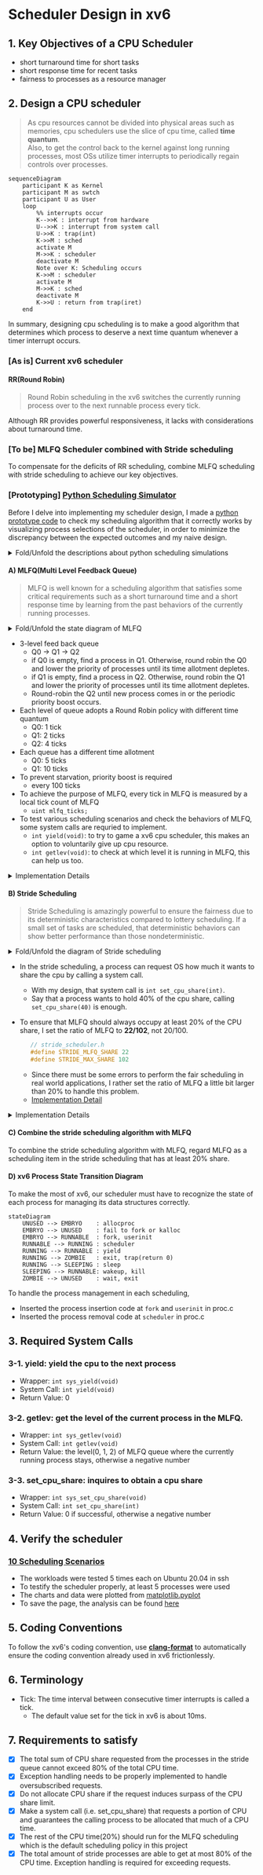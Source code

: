 # Scheduler Design in xv6

## 1. Key Objectives of a CPU Scheduler
- short turnaround time for short tasks
- short response time for recent tasks
- fairness to processes as a resource manager

## 2. Design a CPU scheduler
> As cpu resources cannot be divided into physical areas such as memories, cpu schedulers use the slice of cpu time, called **time quantum**.  
> Also, to get the control back to the kernel against long running processes, most OSs utilize timer interrupts to periodically regain controls over processes.

```mermaid
sequenceDiagram
    participant K as Kernel
    participant M as swtch
    participant U as User
    loop
        %% interrupts occur
        K-->>K : interrupt from hardware
        U-->>K : interrupt from system call
        U->>K : trap(int)
        K->>M : sched
        activate M
        M->>K : scheduler
        deactivate M
        Note over K: Scheduling occurs
        K->>M : scheduler
        activate M
        M->>K : sched
        deactivate M
        K->>U : return from trap(iret)
    end
```

In summary, designing cpu scheduling is to make a good algorithm that determines which process to deserve a next time quantum whenever a timer interrupt occurs.

### [As is] Current xv6 scheduler

#### RR(Round Robin)
> Round Robin scheduling in the xv6 switches the currently running process over to the next runnable process every tick.

Although RR provides powerful responsiveness, it lacks with considerations about turnaround time.

### [To be] MLFQ Scheduler combined with Stride scheduling
To compensate for the deficits of RR scheduling, combine MLFQ scheduling with stride scheduling to achieve our key objectives.

### [Prototyping] [Python Scheduling Simulator](/docs/Scheduler-Simulation.ipynb)

Before I delve into implementing my scheduler design, I made a [python prototype code](/docs/Scheduler-Simulation.ipynb) to check my scheduling algorithm that it correctly works by visualizing process selections of the scheduler, in order to minimize the discrepancy between the expected outcomes and my naive design.

<details markdown="1">
<summary>Fold/Unfold the descriptions about python scheduling simulations</summary>

By using python keyword `yield`, it is possible to mimic the behaviors of the context switching of a scheduler.

1. MLFQ
```python
BOOSTING_TICKS = 100
MLFQ_MAX_TICKS = [
  1, 2, 4
]
MLFQ_TIME_ALLOTS = [
  5, 10, 10 ** 8
]
```
- 1. Process0, Process1, Process2, Process3, Process4 appears at tick 0
- 2. Process5 appears at tick 80
(In this case, higher priority is 2, lower priority is 0)

In these MLFQ settings,

  1. the cumulated process ticks are shown below

  ![image](/docs/images/MLFQ_1.png)

Since Process5 appears at tick 80, it has the highest priority at the time.

  2. the level of processes are shown below

  ![image](/docs/images/MLFQ_2.png)

Since the priority boosting occurs at every 100 ticks, every process comes up to at level 2.

2. Stride (zero-initialized pass)

- 1. Process0(10%), Process1(20%), Process2(30%), Process3(20%), Process4(20%) appears at tick 0
- 2. Process3 change its share from 20% to 5% at tick 50
- 3. Process5(30%) appears at tick 100
(Initialize the pass value with zero value)

In these stride setting,

  1. the cumulated process' passes are shown below

  ![image](/docs/images/Stride_1.png)

It can be gamed by a new process(Process5) because its pass value is initialized with zero and to compensate the pass against passes of other processes, it overoccupies the share of the stride queue for some moment!

  2. process selection scatter plot is shown below

  ![image](/docs/images/Stride_2.png)

A new process appearing at tick 100 is long-running.

3. Stride (max-pass-initialized pass) **(My design)**

- 1. Process0(10%), Process1(20%), Process2(30%), Process3(20%), Process4(20%) appears at tick 0
- 2. Process3 change its share from 20% to 5% at tick 50
- 3. Process5(30%) appears at tick 100
(Initialize the pass value with maximum pass value)

In these stride setting,

  1. the cumulated process' passes are shown below

  ![image](/docs/images/Stride_3.png)

Since initializing a pass value of a process with the maximum pass value makes the stride queue robust to a new process, the graph shows fairly great results.

  2. process selection scatter plot is shown below

  ![image](/docs/images/Stride_4.png)

The fact that **Process3** changes its share from 20% to 5% at tick 50 implies that the frequency of cpu time given to Process3 will be smaller and the results clearly shows a dynamic change of execution frequency of **Process3**.
</details>

#### A) MLFQ(Multi Level Feedback Queue)
> MLFQ is well known for a scheduling algorithm that satisfies some critical requirements such as a short turnaround time and a short response time by learning from the past behaviors of the currently running processes.

<details markdown="1">
<summary>Fold/Unfold the state diagram of MLFQ</summary>

```mermaid
flowchart TB
    %% Queues
    Q0[(RR scheduling every 1 tick)]
    Q1[(RR scheduling every 2 ticks)]
    Q2[(RR scheduling every 4 ticks)]

    %% processes
    new_proc((New Process))
    proc1[Process 1]
    proc2[Process 2]
    proc3[Process 3]
    proc4[Process 4]
    proc5[Process 5]
    proc6[Process 6]
    proc7[Process 7]
    proc8[Process 8]
    subgraph Queue0
        direction LR
        Q0
        proc1
        proc2

        Q0 --> proc1
        proc1 --> proc2
        proc2 --> Q0
    end
    subgraph Queue1
        direction LR
        Q1
        proc3
        proc4
        proc5

        Q1 --> proc3
        proc3 --> proc4
        proc4 --> proc5
        proc5 --> Q1
    end
    subgraph Queue2
        direction LR
        Q2
        proc6
        proc7
        proc8

        Q2 --> proc6
        proc6 --> proc7
        proc7 --> proc8
        proc8 --> Q2
    end

    new_proc -- a new process comes in --> Q0
    Q0 -- if consumed ticks > 5 --> Q1
    Q1 -- if consumed ticks > 10 --> Q2
```

</details>

- 3-level feed back queue
  - Q0 -> Q1 -> Q2
  - if Q0 is empty, find a process in Q1. Otherwise, round robin the Q0 and lower the priority of processes until its time allotment depletes.
  - if Q1 is empty, find a process in Q2. Otherwise, round robin the Q1 and lower the priority of processes until its time allotment depletes.
  - Round-robin the Q2 until new process comes in or the periodic priority boost occurs.
- Each level of queue adopts a Round Robin policy with different time quantum
  - Q0: 1 tick
  - Q1: 2 ticks
  - Q2: 4 ticks
- Each queue has a different time allotment
  - Q0: 5 ticks
  - Q1: 10 ticks
- To prevent starvation, priority boost is required
  - every 100 ticks
- To achieve the purpose of MLFQ, every tick in MLFQ is measured by a local tick count of MLFQ
  - `uint mlfq_ticks;`
- To test various scheduling scenarios and check the behaviors of MLFQ, some system calls are requried to implement.
  - `int yield(void)`: to try to game a xv6 cpu scheduler, this makes an option to voluntarily give up cpu resource.
  - `int getlev(void)`: to check at which level it is running in MLFQ, this can help us too.

<details markdown="1">
<summary>Implementation Details</summary>

- Implementation Details
  1. Metadata for MLFQ
    - To implement MLFQ in xv6, add extra metadata fields into `struct proc`
      - Add a consumed tick counts(**cticks**) field of a process into `struct proc`
      - Add a level(**lev**) field into `struct proc`
      - To save the size of proc struct, use lev for 28 bits and yield_by for 4 bits
      ```c
      struct proc { // in proc.h
          ...
          uint cticks;                 // a consumed tick count at the given level of the queue
          uint yield_by :  4;          // if the process is yielded by stride = 1, mlfq = 2
          uint lev      : 28;          // Level in MLFQ(0~NMLFQ), otherwise Stride Level
          ...
      };
      ```

  2. Then, an implementation of `int getlev(void)` can become much simpler.
    ```c
    int get_lev(void){
        struct proc *p = myproc();
        acquire(&ptable.lock);
        uint lev = p->lev;          // Fetch the priority level of MLFQ
        release(&ptable.lock);
        if(0 <= lev && lev < NMLFQ) // Check whether it is in MLFQ
          return lev;
        return -1;
    }
    ```

  3. To manage the time allotment and time quantum for MLFQ, set some functions(****_has_to_yield) when the timer interrupt occurs
    ```c
    void
    trap(struct trapframe *tf) // in trap.c
    {
        ...

        // Force process to give up CPU on clock tick.
        // If interrupts were on while locks held, would need to check nlock.
        if(myproc() && myproc()->state == RUNNING &&
            tf->trapno == T_IRQ0+IRQ_TIMER) {
            if(stride_has_to_yield(myproc()) || // If the stride scheduler needs to yield, yield.
            (is_mlfq(myproc()) && mlfq_has_to_yield(myproc()))) { // if the MLFQ needs to yield, yield.
            yield();
          }
        }

        ...
    }
    ```
    - Provide an interface call(`mlfq_has_to_yield`) that notifies whether the MLFQ has to yield at the current tick.
      - To increase the process's tick counter(cticks)
      - To lower the priority if the process exhausts its tick allotment
      - To yield if the current process exhausts its time quantum
      - Increase `mlfq_tick` counts together with the lock(`mlfq_lock`)

    ```c
    int
    mlfq_has_to_yield(struct proc *p)
    {
      static int mlfq_ticks_elapsed; // internal counter for mlfq

      const uint MLFQ_MAX_TICK_OF_CURRENT_PROC = MLFQ_MAX_TICKS[getlev()];

      if(mlfq_ticks_elapsed >= MLFQ_MAX_TICK_OF_CURRENT_PROC) {
        mlfq_ticks_elapsed = 0;
      }
      mlfq_ticks_elapsed++; // Increase the time quantom for this queue

      acquire(&mlfqlock);
      mlfq_ticks += 1; // Increase the MLFQ tick count
      release(&mlfqlock);

      acquire(&ptable.lock);
      p->cticks += 1; // Increase the process's tick count
      if(mlfq_ticks_elapsed >= MLFQ_MAX_TICK_OF_CURRENT_PROC)
        p->yield_by = 2;
      release(&ptable.lock);

      return mlfq_ticks_elapsed >= MLFQ_MAX_TICK_OF_CURRENT_PROC;
    }
    ```
</details>

#### B) Stride Scheduling
> Stride Scheduling is amazingly powerful to ensure the fairness due to its deterministic characteristics compared to lottery scheduling. If a small set of tasks are scheduled, that deterministic behaviors can show better performance than those nondeterministic.

<details markdown="1">
<summary>Fold/Unfold the diagram of Stride scheduling</summary>

![Stride Scheduling](https://d3i71xaburhd42.cloudfront.net/1c941759aa796d89909541dd5d13656b0cf133c8/4-Figure2-1.png)

</details>

- In the stride scheduling, a process can request OS how much it wants to share the cpu by calling a system call.
  - With my design, that system call is `int set_cpu_share(int)`.
  - Say that a process wants to hold 40% of the cpu share, calling `set_cpu_share(40)` is enough.

- To ensure that MLFQ should always occupy at least 20% of the CPU share, I set the ratio of MLFQ to **22/102**, not 20/100.
  ```c
     // stride_scheduler.h
     #define STRIDE_MLFQ_SHARE 22
     #define STRIDE_MAX_SHARE 102
  ```
  - Since there must be some errors to perform the fair scheduling in real world applications, I rather set the ratio of MLFQ a little bit larger than 20% to handle this problem.
  - [Implementation Detail](xv6-public/stride_scheduler.h#L8)

<details markdown="1">
<summary>Implementation Details</summary>

- Implementation Details
  - Use a priority queue that can
    - add a node with a priority value
    - remove a specific node by `struct proc*`
    - modify a priority value in that queue
    - check emptiness and the size
    - check whether a given process(`struct proc*`) is in the queue
  - Metadata for Stride
    - Make a fraction structure(`struct frac`)
    ```c
    struct frac { // fraction structure
      uint num;
      uint denom;
    };
    ```
    - Make a `struct StrideItem` to store passes and shares of a given process and MLFQ
    ```c
    struct StrideItem { // in stride_scheduler.h
      frac pass;       // pass for Stride
      uint isMLFQ : 1; // if mlfq = 1, o.w. = 0
      int share   : 31;// stride for Stride
      void *proc;      // pointer to struct proc
    };
    ```

  - Pseudo Code
    - Existing Process in MLFQ wants to register: set_cpu_share()
    ```c
    int set_cpu_share(int share){
        ...
        acquire(&ptable.lock);
        if(is_mlfq(p)) { // where p is current process
          // Initialize the stride item
          p->lev = STRIDE_PROC_LEVEL;
          p->cticks = 0;
          stride_item_init(&stride_item, share, p, 0);
          
          ret = stride_push(&stride_item)); // Push it to the Stride queue

          release(&ptable.lock); // Release the ptable lock for yield
          yield(); // Yield the cpu for rescheduling
          return ret;
        } else if(is_stride(p)) {
          // Find the stride item and adjust the share value
          ret = stride_adjust(stride_find_item(p), share);
        } else {
          ret = -1;
        }
        release(&ptable.lock);
        return ret;
    }
    ```

    - Process Exchange: scheduler()
    ```c
    void stride_scheduler(struct cpu *c){
        next_process = stride_top();                         // Fetch a Runnable process

        if(next_process->isMLFQ){
          // Do MLFQ
          mlfq_scheduler(c);
        }else{
          if(next_process->state != RUNNABLE)
            goto stride_pass;
          swtch(&(c->scheduler), p->context);       // Context Switch
        }
      stride_pass:
        next_process = SQ.pop();                    // Pop a RUNNABLE process with the minimum priority value (pass)
        ...
        next_process->state = RUNNING;              // Change its process state to RUNNING
        swtch(&(cpu->scheduler), next_process);     // Switch to another stack and then return
        ...
        next_process->pass += next_process->stride; // Increment pass value by its stride
        stride->max_pass = max(stride->max_pass, next_process->pass) // Update the max pass
        if(next_process->isMLFQ || next_process->state != ZOMBIE)    // Push mlfq always and non-zombie processes
          SQ.push(&next_process);                   // Put it back with modfied priority value (pass)
    }
    ```

    - checks whether the stride queue has to yield or not and increase `stride_ticks` counts together
    ```c
    int
    stride_has_to_yield(struct proc *p)
    {
      static uint stride_ticks_elapsed; // internal counter for stride

      if(stride_ticks_elapsed >= STRIDE_MAX_TICKS)
        stride_ticks_elapsed = 0;

      acquire(&stride_lock);
      stride_ticks += 1; // Increase the Stride tick count
      release(&stride_lock);

      stride_ticks_elapsed++; // Increase the time quantom the current process can use

      acquire(&ptable.lock);
      p->cticks += 1; // Increase the process's tick count
      if(stride_ticks_elapsed >= STRIDE_MAX_TICKS)
        p->yield_by = 1; // Mark this field to 1 for Stride Scheduler to switch up
      release(&ptable.lock);

      return stride_ticks_elapsed >= STRIDE_MAX_TICKS;
    }
    ```
</details>

#### C) Combine the stride scheduling algorithm with MLFQ

To combine the stride scheduling algorithm with MLFQ, regard MLFQ as a scheduling item in the stride scheduling that has at least 20% share.

#### D) xv6 Process State Transition Diagram

To make the most of xv6, our scheduler must have to recognize the state of each process for managing its data structures correctly.

```mermaid
stateDiagram
    UNUSED --> EMBRYO    : allocproc
    EMBRYO --> UNUSED    : fail to fork or kalloc
    EMBRYO --> RUNNABLE  : fork, userinit
    RUNNABLE --> RUNNING : scheduler
    RUNNING --> RUNNABLE : yield
    RUNNING --> ZOMBIE   : exit, trap(return 0)
    RUNNING --> SLEEPING : sleep
    SLEEPING --> RUNNABLE: wakeup, kill
    ZOMBIE --> UNUSED    : wait, exit
```

To handle the process management in each scheduling,
 - Inserted the process insertion code at `fork` and `userinit` in proc.c
 - Inserted the process removal code at `scheduler` in proc.c

## 3. Required System Calls

### 3-1. yield: yield the cpu to the next process
- Wrapper: `int sys_yield(void)`
- System Call: `int yield(void)`
- Return Value: 0

### 3-2. getlev: get the level of the current process in the MLFQ.
- Wrapper: `int sys_getlev(void)`
- System Call: `int getlev(void)`
- Return Value: the level(0, 1, 2) of MLFQ queue where the currently running process stays, otherwise a negative number

### 3-3. set_cpu_share: inquires to obtain a cpu share
- Wrapper: `int sys_set_cpu_share(void)`
- System Call: `int set_cpu_share(int)`
- Return Value: 0 if successful, otherwise a negative number

## 4. Verify the scheduler
### [10 Scheduling Scenarios](scheduling-scenarios-analysis)

- The workloads were tested 5 times each on Ubuntu 20.04 in ssh
- To testify the scheduler properly, at least 5 processes were used
- The charts and data were plotted from [matplotlib.pyplot](/docs/project1/parse.ipynb)
- To save the page, the analysis can be found [here](scheduling-scenarios-analysis)

## 5. Coding Conventions

To follow the xv6's coding convention, use [**clang-format**](xv6-public/.clang-format) to automatically ensure the coding convention already used in xv6 frictionlessly.

## 6. Terminology

- Tick: The time interval between consecutive timer interrupts is called a tick.
  - The default value set for the tick in xv6 is about 10ms.

## 7. Requirements to satisfy

- [x] The total sum of CPU share requested from the processes in the stride queue cannot exceed 80% of the total CPU time.
- [x] Exception handling needs to be properly implemented to handle oversubscribed requests.
- [x] Do not allocate CPU share if the request induces surpass of the CPU share limit.
- [x] Make a system call (i.e. set_cpu_share) that requests a portion of CPU and guarantees the calling process to be allocated that much of a CPU time.
- [x] The rest of the CPU time(20%) should run for the MLFQ scheduling which is the default scheduling policy in this project
- [x] The total amount of stride processes are able to get at most 80% of the CPU time.
Exception handling is required for exceeding requests.
